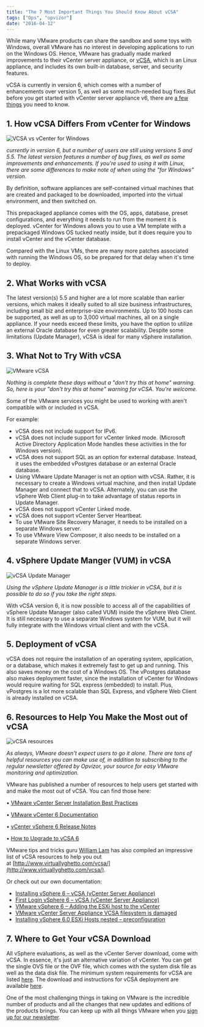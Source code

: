 ```yaml
---
title: "The 7 Most Important Things You Should Know About vCSA"
tags: ["Ops", "opvizor"]
date: "2016-04-12"
---
```


While many VMware products can share the sandbox and some toys with Windows, overall VMware has no interest in developing applications to run on the Windows OS. Hence, VMware has gradually made marked improvements to their vCenter server appliance, or [vCSA](http://www.vmwarearena.com/vsphere-6-0-whats-new-in-vcenter-server-appliancevcsa-6-0/), which is an Linux appliance, and includes its own built-in database, server, and security features. 

vCSA is currently in version 6, which comes with a number of enhancements over version 5, as well as some much-needed bug fixes.But before you get started with vCenter server appliance v6, there are [a few things](http://searchvmware.techtarget.com/tip/Top-10-things-to-know-about-vCenter-Server-Appliance) you need to know. 

## **1\. How vCSA Differs From vCenter for Windows**

![VCSA vs vCenter for Windows](/images/blog/bigstock-Business-User-Touching-Server--120625976.jpg)

_currently in version 6, but a number of users are still using versions 5 and 5.5. The latest version features a number of bug fixes, as well as some improvements and enhancements. If you're used to using it with Linux, there are some differences to make note of when using the "for Windows" version._

By definition, software appliances are self-contained virtual machines that are created and packaged to be downloaded, imported into the virtual environment, and then switched on. 

This prepackaged appliance comes with the OS, apps, database, preset configurations, and everything it needs to run from the moment it is deployed. vCenter for Windows allows you to use a VM template with a prepackaged Windows OS tucked neatly inside, but it does require you to install vCenter and the vCenter database. 

Compared with the Linux VMs, there are many more patches associated with running the Windows OS, so be prepared for that delay when it's time to deploy. 

## **2\. What Works with vCSA** 

The latest version(s) 5.5 and higher are a lot more scalable than earlier versions, which makes it ideally suited to all size business infrastructures, including small biz and enterprise-size environments. Up to 100 hosts can be supported, as well as up to 3,000 virtual machines, all on a single appliance. If your needs exceed these limits, you have the option to utilize an external Oracle database for even greater scalability. Despite some limitations (Update Manager), vCSA is ideal for many vSphere installation. 

## **3\. What Not to Try With vCSA**

![VMware vCSA](/images/blog/shield-98378_640.jpg)

_Nothing is complete these days without a "don't try this at home" warning. So, here is your "don't try this at home" warning for vCSA. You're welcome._

Some of the VMware services you might be used to working with aren't compatible with or included in vCSA. 

For example: 

- vCSA does not include support for IPv6. 
- vCSA does not include support for vCenter linked mode. (Microsoft Active Directory Application Mode handles these activities in the for Windows version). 
- vCSA does not support SQL as an option for external database. Instead, it uses the embedded vPostgres database or an external Oracle database. 
- Using VMware Update Manager is not an option with vCSA. Rather, it is necessary to create a Windows virtual machine, and then install Update Manager and connect that to vCSA. Alternately, you can use the vSphere Web Client plug-in to take advantage of status reports in Update Manager. 
- vCSA does not support vCenter Linked mode. 
- vCSA does not support vCenter Server Heartbeat. 
- To use VMware Site Recovery Manager, it needs to be installed on a separate Windows server. 
- To use VMware View Composer, it also needs to be installed on a separate Windows server. 

## **4\. vSphere Update Manger (VUM) in vCSA**

![vCSA Update Manager](/images/blog/bigstock-Software-Update-Key-On-Keyboar-94261373.jpg)

_Using the vSphere Update Manager is a little trickier in vCSA, but it is possible to do so if you take the right steps._

With vCSA version 6, it is now possible to access all of the capabilities of vSphere Update Manager (also called VUM) inside the vSphere Web Client. It is still necessary to use a separate Windows system for VUM, but it will fully integrate with the Windows virtual client and with the vCSA. 

## **5\. Deployment of vCSA** 

vCSA does not require the installation of an operating system, application, or a database, which makes it extremely fast to get up and running. This also saves money on the cost of a Windows OS. The vPostgres database also makes deployment faster, since the installation of vCenter for Windows would require waiting for SQL express (embedded) to install. Plus, vPostgres is a lot more scalable than SQL Express, and vSphere Web Client is already installed on vCSA. 

## **6\. Resources to Help You Make the Most out of vCSA**

![vCSA resources](/images/blog/bigstock-Man-Hand-writing-Resource-with-107073794.jpg)

_As always, VMware doesn't expect users to go it alone. There are tons of helpful resources you can make use of, in addition to subscribing to the regular newsletter offered by Opvizor, your source for easy VMware monitoring and optimization._

VMware has published a number of resources to help users get started with and make the most out of vCSA. You can find those here:

• [VMware vCenter Server Installation Best Practices](http://kb.vmware.com/selfservice/microsites/search.do?language=en_US&cmd=displayKC&externalId=2052334)

• [VMware vCenter 6 Documentation](http://pubs.vmware.com/vsphere-60/index.jsp)

• [vCenter vSphere 6 Release Notes](https://www.vmware.com/support/vsphere6/doc/vsphere-esxi-vcenter-server-60-release-notes.html)

• [How to Upgrade to vCSA 6](http://blog.vmpros.nl/2015/12/18/vmware-updating-vcenter-server-appliance-6-0-to-update-1/)

VMware tips and tricks guru [William Lam](https://twitter.com/lamw) has also compiled an impressive list of vCSA resources to help you out at [http://www.virtuallyghetto.com/vcsa/](http://www.virtuallyghetto.com/vcsa/).

Or check out our own documentation:

- [Installing vSphere 6 – vCSA (vCenter Server Appliance)](https://www.opvizor.com/blog/installing-vsphere-6-vcsa-vcenter-server-appliance/)[](https://www.opvizor.com/blog/installing-vsphere-6-vcsa-vcenter-server-appliance/)
- [First Login vSphere 6 – vCSA (vCenter Server Appliance)](https://www.opvizor.com/blog/first-login-vsphere-6-vcsa-vcenter-server-appliance/)
- [VMware vSphere 6 – Adding the ESXi host to the vCenter](https://www.opvizor.com/blog/vmware-vsphere-6-adding-the-esxi-host-to-the-vcenter/)
- [VMware vCenter Server Appliance VCSA filesystem is damaged](https://www.opvizor.com/blog/vmware-vcenter-server-appliance-vcsa-filesystem-is-damaged/)
- [Installing vSphere 6.0 ESXi Hosts nested – preconfiguration](https://www.opvizor.com/blog/installing-vsphere-6-0-esxi-hosts-nested-preconfiguration/)

## **7\. Where to Get Your vCSA Download**

All vSphere evaluations, as well as the vCenter Server download, come with vCSA. In essence, it's just an alternative variation of vCenter. You can get the single OVS file or the OVF file, which comes with the system disk file as well as the data disk file. The minimum system requirements for vCSA are listed [here](https://kb.vmware.com/selfservice/documentLinkInt.do?micrositeID=&popup=true&languageId=&externalID=2005086). The download and instructions for vCSA deployment are available [here](https://kb.vmware.com/selfservice/microsites/search.do?language=en_US&cmd=displayKC&externalId=2007619).

One of the most challenging things in taking on VMware is the incredible number of products and all the changes that new updates and editions of the products brings. You can keep up with all things VMware when you [sign up for our newsletter](https://mediashower.com/ce2/39435/6/177).
